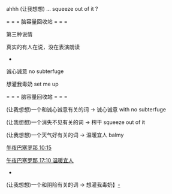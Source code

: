 
ahhh (让我想想) ... squeeze out of it ?

= = = 脑容量回收站 = = =

第三种说情

真实的有人在说，没在表演朗读

-

诚心诚意 no subterfuge

想灌我毒奶 set me up

= = = 脑容量回收站 = = =

(让我想想)一个和诚心诚意有关的词 -> 诚心诚意 with no subterfuge

(让我想想)一个消失不见有关的词 -> 榨干 squeeze out of it

(让我想想)一个天气好有关的词 -> 温暖宜人 balmy

[午夜巴塞罗那 10:15](http://www.bilibili.com/video/av2065903/)

[午夜巴塞罗那 17:10 温暖宜人](http://www.bilibili.com/video/av2065903/)

-


(让我想想)一个和阴险有关的词 -> 想灌我毒奶】[-](https://bbs.hupu.com/19151905.html)
